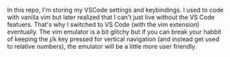 In this repo, I'm storing my VSCode settings and keybindings.
I used to code with vanilla vim but later realized that I can't 
just live without the VS Code featuers. That's why I switched to
VS Code (with the vim extension) eventually. The vim emulator is a bit glitchy but if you
can break your habbit of keeping the j/k key pressed for vertical
navigation (and instead get used to relative numbers), the emulator
will be a little more user friendly.
